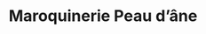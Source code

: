 ---
title: "Maroquinerie Peau d’âne"
url: /orange/maroquinerie-peau-dane/
shop: Taschen & Koffer
---